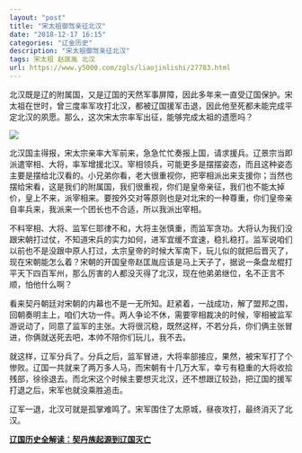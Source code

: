 ```yaml
---
layout: "post"
title: "宋太祖御驾亲征北汉"
date: "2018-12-17 16:15"
categories: "辽金历史"
description: "宋太祖御驾亲征北汉"
tags: 宋太祖 赵匡胤 北汉
url: https://www.y5000.com/zgls/liaojinlishi/27783.html
---
```






北汉既是辽的附属国，又是辽国的天然军事屏障，因此多年来一直受辽国保护。宋太祖在世时，曾三度率军攻打北汉，都被辽国援军击退，因此他至死都未能完成平定北汉的夙愿。那么，这次宋太宗率军出征，能够完成太祖的遗愿吗？

![](https://img.y5000.com/uploads/allimg/180118/8-1P11Q0443cK.jpg)

北汉国主得报，宋太宗亲率大军前来，急急忙忙奏报上国，请求援兵。辽景宗当即派遣宰相、大将，率军增援北汉。宰相领兵，可能更多是摆摆姿态，而且这种姿态主要是摆给北汉看的。小兄弟你看，老大很重视你，把宰相派出来支援你；当然也摆给宋看，这是我们的附属国，我们很重视，你们是皇帝亲征，我们也不能太掉价，皇上不来，派宰相来。要按外交对等原则也是对北宋的一种尊重，你们皇帝亲自率兵来，我派来一个团长也不合适，所以我派出宰相。

不料宰相、大将、监军仨耶律不和，大将主张慎重，而监军贪功。大将认为我们没跟宋朝打过仗，不知道宋兵的实力如何，进军宜缓不宜速，稳扎稳打。监军说咱们以前也不是没跟中原人打过，太宗皇帝的时候大军南下，玩儿似的就把后晋灭了，现在宋朝能怎么着？宋朝的开国皇帝赵匡胤应该是马上天子了，据说一条盘龙棍打平天下四百军州，那么厉害的人都没灭得了北汉，现在他弟弟继位，名不正言不顺，怕他什么啊？

看来契丹朝廷对宋朝的内幕也不是一无所知。赶紧着，一战成功，解了盟邦之围，回朝奏明主上，咱们大功一件。两人争论不休，需要宰相裁决的时候，宰相被监军游说动了，同意了监军的主张。大将很沉稳，既然这样，不若分兵，你们俩主张冒进，你俩就送死去吧，本帅不陪你们玩儿，我不去。

就这样，辽军分兵了。分兵之后，监军冒进，大将率部接应，果然，被宋军打了个惨败。辽国一共就来了两万多人马，而宋朝有十几万大军，幸亏有稳重的大将收拾残部，徐徐退去。而北宋这个时候主要想灭北汉，还不想跟辽较劲，把辽国的援军打退之后，宋军也就没乘胜追击。

辽军一退，北汉可就是孤掌难鸣了。宋军围住了太原城，昼夜攻打，最终消灭了北汉。

**[辽国历史全解读：契丹族起源到辽国灭亡](https://www.y5000.com/zgls/liaojinlishi/2018/0118/27796.html)**
